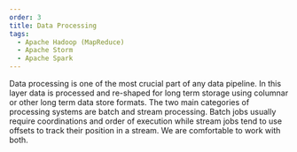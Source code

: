 ```yaml
---
order: 3
title: Data Processing
tags:
  - Apache Hadoop (MapReduce)
  - Apache Storm
  - Apache Spark
---
```

Data processing is one of the most crucial part of any data pipeline. In this layer data is
processed and re-shaped for long term storage using columnar or other long term data store
formats. The two main categories of processing systems are batch and stream processing. Batch
jobs usually require coordinations and order of execution while stream jobs tend to use offsets
to track their position in a stream. We are comfortable to work with both.